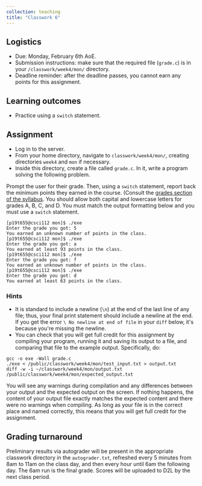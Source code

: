 ```yaml
---
collection: teaching
title: "Classwork 6"
---
```


## Logistics
* Due: Monday, February 6th AoE.
* Submission instructions: make sure that the required file (`grade.c`) is in your
	`/classwork/week4/mon/` directory.
* Deadline reminder: after the deadline passes, you cannot earn any points for
	this assignment.

## Learning outcomes
* Practice using a `switch` statement.

## Assignment

* Log in to the server.
* From your home directory, navigate to `classwork/week4/mon/`, creating directories `week4` and `mon` if necessary.
* Inside this directory, create a file called `grade.c`. In it, write a
	program solving the following problem.

Prompt the user for their grade. Then, using a `switch` statement, report back
the minimum points they earned in the course. (Consult the [grades section of the syllabus]( https://lgw2.github.io/teaching/csci112-spring-2023/syllabus/#grading). You should allow both capital and lowercase letters for grades A, B, C, and D. You must match the output
formatting below and you must use a `switch` statement.

```
[p19t655@csci112 mon]$ ./exe
Enter the grade you got: 5
You earned an unknown number of points in the class.
[p19t655@csci112 mon]$ ./exe
Enter the grade you got: a
You earned at least 93 points in the class.
[p19t655@csci112 mon]$ ./exe
Enter the grade you got: f
You earned an unknown number of points in the class.
[p19t655@csci112 mon]$ ./exe
Enter the grade you got: d
You earned at least 63 points in the class.
```

### Hints
* It is standard to include a newline (`\n`) at the end of the last line of any
	file; thus, your final print statement should include a newline at the end.
	If you get the error `\ No newline at end of file` in your `diff` below,
	it's because you're missing the newline.
* You can check that you will get full credit for this assignment by compiling
	your program, running it and saving its output to a file, and comparing
	that file to the example output. Specifically, do:
```
gcc -o exe -Wall grade.c
./exe < /public/classwork/week4/mon/test_input.txt > output.txt
diff -w -i ~/classwork/week4/mon/output.txt /public/classwork/week4/mon/expected_output.txt
```
You will see any warnings during compilation and any differences between your output and the expected output on the
screen. If nothing happens, the content of your output file exactly matches the
expected content and there were no warnings when compiling. As long as your file is in the correct place and named
correctly, this means that you will get full credit for the assignment.

## Grading turnaround
Preliminary results via autograder will be present in the appropriate classwork
directory in the `autograder.txt`, refreshed every 5 minutes from 8am to 11am
on the class day, and then
every hour until 6am the following day. The 6am run is the final grade. Scores will be
uploaded to D2L by the next class period.
